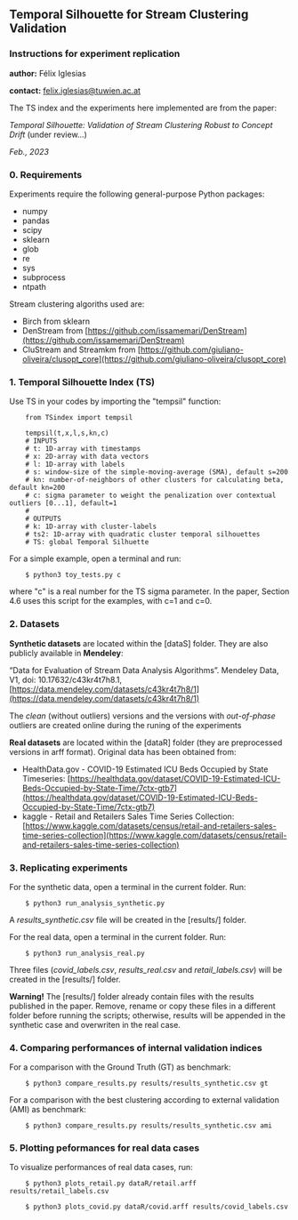 ## Temporal Silhouette for Stream Clustering Validation
### Instructions for experiment replication

**author:** Félix Iglesias

**contact:** felix.iglesias@tuwien.ac.at


The TS index and the experiments here implemented are from the paper:

*Temporal Silhouette: Validation of Stream Clustering Robust to Concept Drift* (under review...)

*Feb., 2023*


### 0. Requirements

Experiments require the following general-purpose Python packages:

- numpy
- pandas
- scipy
- sklearn
- glob
- re
- sys
- subprocess
- ntpath

Stream clustering algoriths used are:

- Birch from sklearn
- DenStream from [https://github.com/issamemari/DenStream](https://github.com/issamemari/DenStream)
- CluStream and Streamkm from [https://github.com/giuliano-oliveira/clusopt_core](https://github.com/giuliano-oliveira/clusopt_core)


### 1. Temporal Silhouette Index (TS)

Use TS in your codes by importing the "tempsil" function:

        from TSindex import tempsil

        tempsil(t,x,l,s,kn,c)
        # INPUTS
        # t: 1D-array with timestamps
        # x: 2D-array with data vectors
        # l: 1D-array with labels
        # s: window-size of the simple-moving-average (SMA), default s=200 
        # kn: number-of-neighbors of other clusters for calculating beta, default kn=200
        # c: sigma parameter to weight the penalization over contextual outliers [0...1], default=1
        #
        # OUTPUTS
        # k: 1D-array with cluster-labels
        # ts2: 1D-array with quadratic cluster temporal silhouettes
        # TS: global Temporal Silhuette

For a simple example, open a terminal and run:

        $ python3 toy_tests.py c

where "c" is a real number for the TS sigma parameter. In the paper, Section 4.6 uses this script for the examples, with c=1 and c=0.

### 2. Datasets

**Synthetic datasets** are located within the [dataS] folder. They are also publicly available in **Mendeley**: 

“Data for Evaluation of Stream Data Analysis Algorithms”. Mendeley Data, V1, doi: 10.17632/c43kr4t7h8.1, [https://data.mendeley.com/datasets/c43kr4t7h8/1](https://data.mendeley.com/datasets/c43kr4t7h8/1)

The *clean* (without outliers) versions and the versions with *out-of-phase* outliers are created online during the runing of the experiments

**Real datasets** are located within the [dataR] folder (they are preprocessed versions in arff format). Original data has been obtained from:

- HealthData.gov - COVID-19 Estimated ICU Beds Occupied by State Timeseries: [https://healthdata.gov/dataset/COVID-19-Estimated-ICU-Beds-Occupied-by-State-Time/7ctx-gtb7](https://healthdata.gov/dataset/COVID-19-Estimated-ICU-Beds-Occupied-by-State-Time/7ctx-gtb7)
- kaggle - Retail and Retailers Sales Time Series Collection: 
[https://www.kaggle.com/datasets/census/retail-and-retailers-sales-time-series-collection](https://www.kaggle.com/datasets/census/retail-and-retailers-sales-time-series-collection)


### 3. Replicating experiments

For the synthetic data, open a terminal in the current folder. Run:

        $ python3 run_analysis_synthetic.py

A *results_synthetic.csv* file will be created in the [results/] folder. 

For the real data, open a terminal in the current folder. Run:

        $ python3 run_analysis_real.py

Three files (*covid_labels.csv*, *results_real.csv* and *retail_labels.csv*) will be created in the [results/] folder.

**Warning!** The [results/] folder already contain files with the results published in the paper. Remove, rename or copy these files in a different folder before running the scripts; otherwise, results will be appended in the synthetic case and overwriten in the real case.

### 4. Comparing performances of internal validation indices

For a comparison with the Ground Truth (GT) as benchmark: 

        $ python3 compare_results.py results/results_synthetic.csv gt

For a comparison with the best clustering according to external validation (AMI) as benchmark: 

        $ python3 compare_results.py results/results_synthetic.csv ami

### 5. Plotting peformances for real data cases

To visualize performances of real data cases, run:

        $ python3 plots_retail.py dataR/retail.arff results/retail_labels.csv 

        $ python3 plots_covid.py dataR/covid.arff results/covid_labels.csv 
